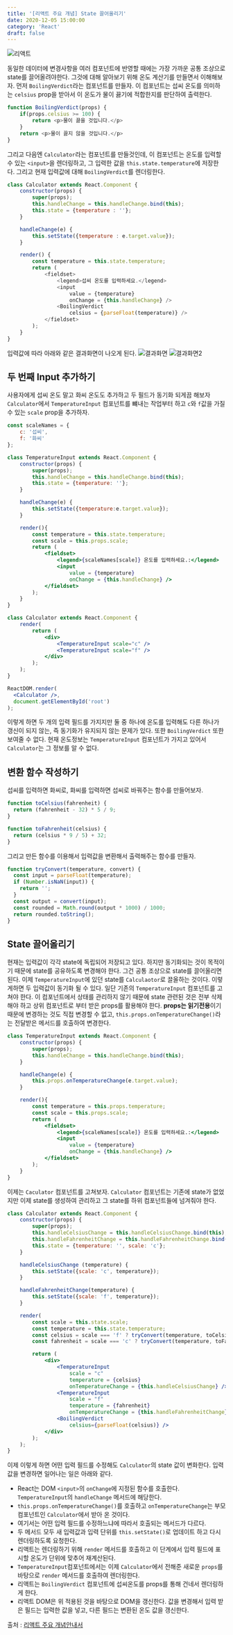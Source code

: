 ```yaml
---
title: '[리액트 주요 개념] State 끌어올리기'
date: 2020-12-05 15:00:00
category: 'React'
draft: false
---
```


![리액트](./images/react-logo.png)

동일한 데이터에 변경사항을 여러 컴포넌트에 반영할 때에는 가장 가까운 공통 조상으로 state를 끌어올려야한다. 그것에 대해 알아보기 위해 온도 계산기를 만들면서 이해해보자. 먼저 `BoilingVerdict`라는 컴포넌트를 만들자. 이 컴포넌트는 섭씨 온도를 의미하는 `celsius` prop을 받아서 이 온도가 물이 끓기에 적합한지를 판단하여 출력한다.
```javascript
function BoilingVerdict(props) {
    if(props.celsius >= 100) {
        return <p>물이 끓을 것입니다.</p>
    }
    return <p>물이 끓지 않을 것입니다.</p>
}
```
그리고 다음엔 `Calculator`라는 컴포넌트를 만들것인데, 이 컴포넌트는 온도를 입력할 수 있는 `<input>`을 렌더링하고, 그 입력한 값을 `this.state.temperature`에 저장한다. 그리고 현재 입력값에 대해 `BoilingVerdict`를 렌더링한다.
```javascript
class Calculator extends React.Component {
    constructor(props) {
        super(props);
        this.handleChange = this.handleChange.bind(this);
        this.state = {temperature : ''};
    }

    handleChange(e) {
        this.setState({temperature : e.target.value});
    }

    render() {
        const temperature = this.state.temperature;
        return (
            <fieldset>
                <legend>섭씨 온도를 입력하세요.</legend>
                <input
                    value = {temperature}
                    onChange = {this.handleChange} />
                <BoilingVerdict
                    celsius = {parseFloat(temperature)} />
            </fieldset>
        );
    }
}
```
입력값에 따라 아래와 같은 결과화면이 나오게 된다.
![결과화면](./images/boil1.png)
![결과화면2](./images/boil2.png)


## 두 번째 Input 추가하기
사용자에게 섭씨 온도 말고 화씨 온도도 추가하고 두 필드가 동기화 되게끔 해보자 `Calculator`에서 `TemperatureInput` 컴포넌트를 뺴내는 작업부터 하고 `c`와 `f`값을 가질 수 있는 `scale` prop을 추가하자.
```jsx
const scaleNames = {
    c: '섭씨',
    f: '화씨'
};

class TemperatureInput extends React.Component {
    constructor(props) {
        super(props);
        this.handleChange = this.handleChange.bind(this);
        this.state = {temperature: ''};
    }

    handleChange(e) {
        this.setState({temperature:e.target.value});
    }

    render(){
        const temperature = this.state.temperature;
        const scale = this.props.scale;
        return (
            <fieldset>
                <legend>{scaleNames[scale]} 온도를 입력하세요.:</legend>
                <input
                    value = {temperature}
                    onChange = {this.handleChange} />
            </fieldset>
        );
    }
}

class Calculator extends React.Component {
    render(
        return (
            <div>
                <TemperatureInput scale="c" />
                <TemperatureInput scale="f" />
            </div>
        );
    );
}

ReactDOM.render(
  <Calculator />,
  document.getElementById('root')
);
```
이렇게 하면 두 개의 입력 필드를 가지지만 둘 중 하나에 온도를 입력해도 다른 하나가 갱신이 되지 않는, 즉 동기화가 유지되지 않는 문제가 있다. 또한 `BoilingVerdict` 또한 보여줄 수 없다. 현재 온도정보는 `TemperatureInput` 컴포넌트가 가지고 있어서 `Calculator`는 그 정보를 알 수 없다.


## 변환 함수 작성하기
섭씨를 입력하면 화씨로, 화씨를 입력하면 섭씨로 바꿔주는 함수를 만들어보자.
```jsx
function toCelsius(fahrenheit) {
  return (fahrenheit - 32) * 5 / 9;
}

function toFahrenheit(celsius) {
  return (celsius * 9 / 5) + 32;
}
```
그리고 만든 함수를 이용해서 입력값을 변환해서 출력해주는 함수를 만들자.
```jsx
function tryConvert(temperature, convert) {
  const input = parseFloat(temperature);
  if (Number.isNaN(input)) {
    return '';
  }
  const output = convert(input);
  const rounded = Math.round(output * 1000) / 1000;
  return rounded.toString();
}
```


## State 끌어올리기
현재는 입력값이 각각 state에 독립되어 저장되고 있다. 하지만 동기화되는 것이 목적이기 때문에 state를 공유하도록 변경해야 한다. 그건 공통 조상으로 state를 끌어올리면 된다. 이제 `TemperatureInput`에 있던 state를 `Calculaotor`로 끌올하는 것이다. 이렇게하면 두 입력값이 동기화 될 수 있다. 일단 기존의 `TemperatureInput` 컴포넌트를 고쳐야 한다. 이 컴포넌트에서 상태를 관리하지 않기 때문에 state 관련된 것은 전부 삭제해야 하고 상위 컴포넌트로 부터 받은 props를 활용해야 한다. **props는 읽기전용**이기 때문에 변경하는 것도 직접 변경할 수 없고, `this.props.onTemperatureChange()`라는 전달받은 메서드를 호출하여 변경한다.
```jsx
class TemperatureInput extends React.Component {
    constructor(props) {
        super(props);
        this.handleChange = this.handleChange.bind(this);
    }

    handleChange(e) {
        this.props.onTemperatureChange(e.target.value);
    }

    render(){
        const temperature = this.props.temperature;
        const scale = this.props.scale;
        return (
            <fieldset>
                <legend>{scaleNames[scale]} 온도를 입력하세요.:</legend>
                <input
                    value = {temperature}
                    onChange = {this.handleChange} />
            </fieldset>
        );
    }
}
```
이제는 `Caculator` 컴포넌트를 고쳐보자. `Calculator` 컴포넌트는 기존에 state가 없었지만 이제 state를 생성하여 관리하고 그 state를 하위 컴포넌트들에 넘겨줘야 한다.

```jsx
class Calculator extends React.Component {
    constructor(props) {
        super(props);
        this.handleCelsiusChange = this.handleCelsiusChange.bind(this);
        this.handleFahrenheitChange = this.handleFahrenheitChange.bind(this);
        this.state = {temperature: '', scale: 'c'};
    }

    handleCelsiusChange (temperature) {
        this.setState({scale: 'c', temperature});
    }

    handleFahrenheitChange(temperature) {
        this.setState({scale: 'f', temperature});
    }

    render(
        const scale = this.state.scale;
        const temperature = this.state.temperature;
        const celsius = scale === 'f' ? tryConvert(temperature, toCelsius) : temperature;
        const fahrenheit = scale === 'c' ? tryConvert(temperature, toFahrenheit) : temperature;

        return (
            <div>
                <TemperatureInput 
                    scale = "c"
                    temperature = {celsius}
                    onTemperatureChange = {this.handleCelsiusChange} />
                <TemperatureInput 
                    scale = "f"
                    temperature = {fahrenheit}
                    onTemperatureChange = {this.handleFahrenheitChange} />
                <BoilingVerdict
                    celsius={parseFloat(celsius)} />
            </div>
        );
    );
}
```
이제 이렇게 하면 어떤 입력 필드를 수정해도 `Calculator`의 state 값이 변화한다. 입력 값을 변경하면 일어나는 일은 아래와 같다. 

* React는 DOM `<input>`의 `onChange`에 지정된 함수를 호출한다. `TemperatureInput`의 `handleChange` 메서드에 해당한다. 
* `this.props.onTemperatureChange()`를 호출하고 `onTemperatureChange`는 부모 컴포넌트인 `Calculator`에서 받아 온 것이다.
* 여기서는 어떤 입력 필드를 수정하느냐에 따라서 호출되는 메서드가 다르다.
* 두 메서드 모두 새 입력값과 입력 단위를 `this.setState()`로 업데이트 하고 다시 렌더링하도록 요청한다.
* 리액트는 렌더링하기 위해 `render` 메서드를 호출하고 이 단계에서 입력 필드에 표시할 온도가 단위에 맞추어 재계산된다.
* `TemperatureInput`컴포넌트에서는 이제 `Calculator`에서 전해준 새로운 `props`를 바탕으로 `render` 메서드를 호출하여 렌더링한다.
* 리액트는 `BoilingVerdict` 컴포넌트에 섭씨온도를 props를 통해 건네서 렌더링하게 한다.
* 리액트 DOM은 위 적용된 것을 바탕으로 DOM을 갱신한다. 값을 변경해서 입력 받은 필드는 입력한 값을 넣고, 다른 필드는 변환된 온도 값을 갱신한다.



출처 : [리액트 주요 개념안내서](https://ko.reactjs.org/docs/hello-world.html)
